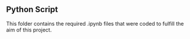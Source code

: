 ## Python Script
This folder contains the required .ipynb files that were coded to fulfill the aim of this project.
